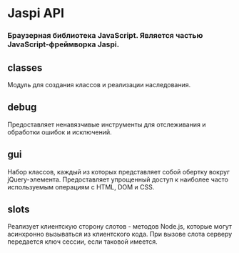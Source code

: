 Jaspi API
=========

### Браузерная библиотека JavaScript. Является частью JavaScript-фреймворка Jaspi.

## classes

Модуль для создания классов и реализации наследования.

## debug

Предоставляет ненавязчивые инструменты для отслеживания и обработки ошибок и исключений.

## gui

Набор классов, каждый из которых представляет собой обертку вокруг jQuery-элемента. Предоставляет упрощенный доступ к наиболее часто используемым операциям с HTML, DOM и CSS.

## slots

Реализует клиентскую сторону слотов - методов Node.js, которые могут асинхронно вызываться из клиентского кода. При вызове слота серверу передается ключ сессии, если таковой имеется.